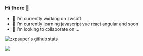 ### Hi there 👋

- 🔭 I’m currently working on zwsoft
- 🌱 I’m currently learning javascript vue react angular and soon 
- 👯 I’m looking to collaborate on ...


[![zxpsuper's github stats](https://github-readme-stats.vercel.app/api?username=zxpsuper&show_icons=true&hide_title=true])](https://github.com/zxpsuper)

![](https://komarev.com/ghpvc/?username=zxpsuper&color=ff69b4&label=PV+Since+2020-10-18)
